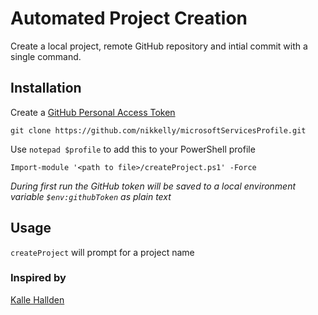 # Automated Project Creation

Create a local project, remote GitHub repository and intial commit with a single command.

## Installation

Create a [GitHub Personal Access Token](https://docs.github.com/en/enterprise/2.15/user/articles/creating-a-personal-access-token-for-the-command-line)

`git clone https://github.com/nikkelly/microsoftServicesProfile.git`

Use `notepad $profile` to add this to your PowerShell profile

`Import-module '<path to file>/createProject.ps1' -Force`

*During first run the GitHub token will be saved to a local environment variable `$env:githubToken` as plain text*

## Usage

`createProject` will prompt for a project name

### Inspired by

[Kalle Hallden](https://youtu.be/7Y8Ppin12r4)
